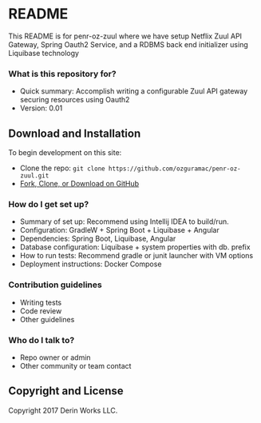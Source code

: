 # README #

This README is for penr-oz-zuul where we have setup Netflix Zuul API Gateway, Spring Oauth2 Service, and a RDBMS back end initializer using Liquibase technology 

### What is this repository for? ###

* Quick summary: Accomplish writing a configurable Zuul API gateway securing resources using Oauth2
* Version: 0.01

## Download and Installation

To begin development on this site:
* Clone the repo: `git clone https://github.com/ozguramac/penr-oz-zuul.git`
* [Fork, Clone, or Download on GitHub](https://github.com/ozguramac/penr-oz-zuul)

### How do I get set up? ###

* Summary of set up: Recommend using Intellij IDEA to build/run.
* Configuration: GradleW + Spring Boot + Liquibase + Angular
* Dependencies: Spring Boot, Liquibase, Angular
* Database configuration: Liquibase + system properties with db. prefix
* How to run tests: Recommend gradle or junit launcher with VM options
* Deployment instructions: Docker Compose

### Contribution guidelines ###

* Writing tests
* Code review
* Other guidelines

### Who do I talk to? ###

* Repo owner or admin
* Other community or team contact

## Copyright and License

Copyright 2017 Derin Works LLC.

